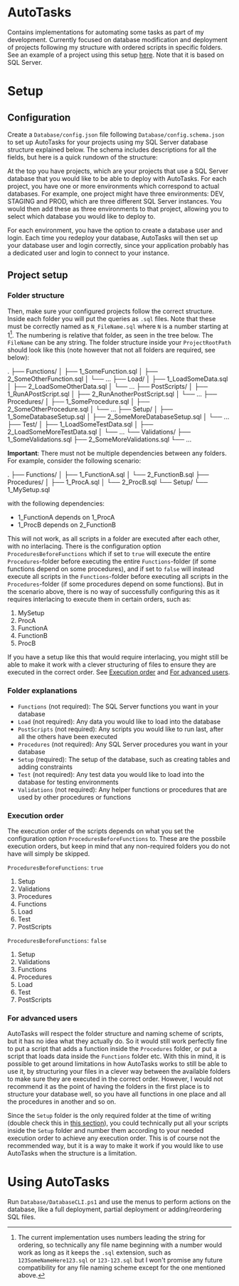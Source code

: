 # AutoTasks
Contains implementations for automating some tasks as part of my development. Currently focused on database modification and deployment of projects following my structure with ordered scripts in specific folders. See an example of a project using this setup [here](https://github.com/marc7s/Leaderboard). Note that it is based on SQL Server.

# Setup
## Configuration
Create a `Database/config.json` file following `Database/config.schema.json` to set up AutoTasks for your projects using my SQL Server database structure explained below. The schema includes descriptions for all the fields, but here is a quick rundown of the structure:

At the top you have projects, which are your projects that use a SQL Server database that you would like to be able to deploy with AutoTasks. For each project, you have one or more environments which correspond to actual databases. For example, one project might have three environments: DEV, STAGING and PROD, which are three different SQL Server instances. You would then add these as three environments to that project, allowing you to select which database you would like to deploy to.

For each environment, you have the option to create a database user and login. Each time you redeploy your database, AutoTasks will then set up your database user and login correctly, since your application probably has a dedicated user and login to connect to your instance.

## Project setup
### Folder structure
Then, make sure your configured projects follow the correct structure. Inside each folder you will put the queries as `.sql` files. Note that these must be correctly named as `N_FileName.sql` where `N` is a number starting at 1[^1]. The numbering is relative that folder, as seen in the tree below. The `FileName` can be any string.  The folder structure inside your `ProjectRootPath` should look like this (note however that not all folders are required, see below):

.
├── Functions/
│   ├── 1_SomeFunction.sql
│   ├── 2_SomeOtherFunction.sql
│   └── ...
├── Load/
│   ├── 1_LoadSomeData.sql
│   ├── 2_LoadSomeOtherData.sql
│   └── ...
├── PostScripts/
│   ├── 1_RunAPostScript.sql
│   ├── 2_RunAnotherPostScript.sql
│   └── ...
├── Procedures/
│   ├── 1_SomeProcedure.sql
│   ├── 2_SomeOtherProcedure.sql
│   └── ...
├── Setup/
│   ├── 1_SomeDatabaseSetup.sql
│   ├── 2_SomeMoreDatabaseSetup.sql
│   └── ...
├── Test/
│   ├── 1_LoadSomeTestData.sql
│   ├── 2_LoadSomeMoreTestData.sql
│   └── ...
└── Validations/
    ├── 1_SomeValidations.sql
    ├── 2_SomeMoreValidations.sql
    └── ...

**Important**: There must not be multiple dependencies between any folders. For example, consider the following scenario:

.
├── Functions/
│   ├── 1_FunctionA.sql
│   └── 2_FunctionB.sql
├── Procedures/
│   ├── 1_ProcA.sql
│   └── 2_ProcB.sql
└── Setup/
    └── 1_MySetup.sql

with the following dependencies:
* 1_FunctionA depends on 1_ProcA
* 1_ProcB depends on 2_FunctionB

This will not work, as all scripts in a folder are executed after each other, with no interlacing. There is the configuration option `ProceduresBeforeFunctions` which if set to `true` will execute the entire `Procedures`-folder before executing the entire `Functions`-folder (if some functions depend on some procedures), and if set to `false` will instead execute all scripts in the `Functions`-folder before executing all scripts in the `Procedures`-folder (if some procedures depend on some functions). But in the scenario above, there is no way of successfully configuring this as it requires interlacing to execute them in certain orders, such as:

1. MySetup
2. ProcA
3. FunctionA
4. FunctionB
5. ProcB

If you have a setup like this that would require interlacing, you might still be able to make it work with a clever structuring of files to ensure they are executed in the correct order. See [Execution order](#execution-order) and [For advanced users](#for-advanced-users).

[^1]: The current implementation uses numbers leading the string for ordering, so technically any file name beginning with a number would work as long as it keeps the `.sql` extension, such as `123SomeNameHere123.sql` or `123-123.sql` but I won't promise any future compatibility for any file naming scheme except for the one mentioned above.

### Folder explanations
* `Functions` (not required): The SQL Server functions you want in your database
* `Load` (not required): Any data you would like to load into the database
* `PostScripts` (not required): Any scripts you would like to run last, after all the others have been executed
* `Procedures` (not required): Any SQL Server procedures you want in your database
* `Setup` (required): The setup of the database, such as creating tables and adding constraints
* `Test` (not required): Any test data you would like to load into the database for testing environments
* `Validations` (not required): Any helper functions or procedures that are used by other procedures or functions

### Execution order
The execution order of the scripts depends on what you set the configuration option `ProceduresBeforeFunctions` to. These are the possbile execution orders, but keep in mind that any non-required folders you do not have will simply be skipped.

`ProceduresBeforeFunctions`: `true`
1. Setup
2. Validations
3. Procedures
4. Functions
5. Load
6. Test
7. PostScripts

`ProceduresBeforeFunctions`: `false`
1. Setup
2. Validations
3. Functions
4. Procedures
5. Load
6. Test
7. PostScripts

### For advanced users
AutoTasks will respect the folder structure and naming scheme of scripts, but it has no idea what they actually do. So it would still work perfectly fine to put a script that adds a function inside the `Procedures` folder, or put a script that loads data inside the `Functions` folder etc. With this in mind, it is possible to get around limitations in how AutoTasks works to still be able to use it, by structuring your files in a clever way between the available folders to make sure they are executed in the correct order. However, I would not recommend it as the point of having the folders in the first place is to structure your database well, so you have all functions in one place and all the procedures in another and so on.

Since the `Setup` folder is the only required folder at the time of writing (double check this in [this section](#folder-explanations)), you could technically put all your scripts inside the `Setup` folder and number them according to your needed execution order to achieve any execution order. This is of course not the recommended way, but it is a way to make it work if you would like to use AutoTasks when the structure is a limitation.

# Using AutoTasks
Run `Database/DatabaseCLI.ps1` and use the menus to perform actions on the database, like a full deployment, partial deployment or adding/reordering SQL files.